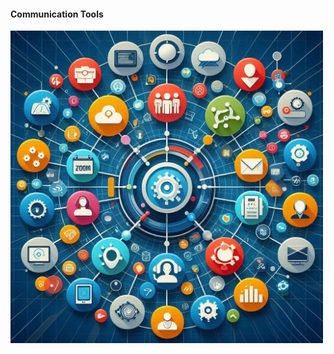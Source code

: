 #### Communication Tools

<img src="slides/code-quality-in-distributed-teams/images/communication-01.jpeg" height="500px" />


<aside class="notes">
</aside>
